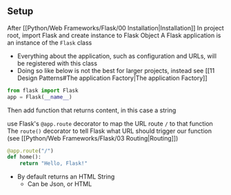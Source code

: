 ## Setup
After [[Python/Web Frameworks/Flask/00 Installation|Installation]] In project root, import Flask and create instance to Flask Object
A Flask application is an instance of the `Flask` class
- Everything about the application, such as configuration and URLs, will be registered with this class
- Doing so like below is not the best for larger projects, instead see [[11 Design Patterns#The application Factory|The application Factory]]
```python
from flask import Flask
app = Flask(__name__)
```
Then add function that returns content, in this case a string 

use Flask's `@app.route` decorator to map the URL route `/` to that function
The `route()` decorator to tell Flask what URL should trigger our function (see [[Python/Web Frameworks/Flask/03 Routing|Routing]])
```python
@app.route("/")
def home():
    return "Hello, Flask!"
```
- By default returns an HTML String
	- Can be Json, or HTML


